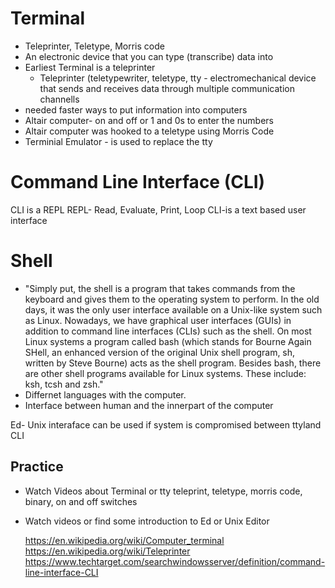 # Terminal 
- Teleprinter, Teletype, Morris code
- An electronic device that you can type (transcribe) data into
- Earliest Terminal is a teleprinter
  * Teleprinter (teletypewriter, teletype, tty - electromechanical device that sends
    and receives data through multiple communication channells
- needed faster ways to put information into computers 
- Altair computer- on and off or 1 and 0s to enter the numbers
- Altair computer was hooked to a teletype using Morris Code
- Terminial Emulator - is used to replace the tty

# Command Line Interface (CLI)
CLI is a REPL 
REPL- Read, Evaluate, Print, Loop
CLI-is a text based user interface

# Shell 
* "Simply put, the shell is a program that takes commands from the keyboard and gives them to the operating system to perform. In the old days, it was the only user interface available on a Unix-like system such as Linux. Nowadays, we have graphical user interfaces (GUIs) in addition to command line interfaces (CLIs) such as the shell.
  On most Linux systems a program called bash (which stands for Bourne Again SHell, an enhanced version of the original Unix shell program, sh, written by Steve Bourne) acts as the shell program. Besides bash, there are other shell programs available for Linux systems. These include: ksh, tcsh and zsh."
* Differnet languages with the computer.  
* Interface between human and the innerpart of the computer 


Ed- Unix interaface can be used if system is compromised between ttyland CLI 

## Practice
* Watch Videos about Terminal or tty teleprint, teletype, morris code, binary,
  on and off switches 
* Watch videos or find some introduction to Ed or Unix Editor
    
    
    
   
   
    
    
    
    https://en.wikipedia.org/wiki/Computer_terminal
    https://en.wikipedia.org/wiki/Teleprinter
    https://www.techtarget.com/searchwindowsserver/definition/command-line-interface-CLI
